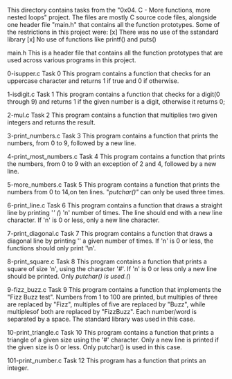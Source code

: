 This directory contains tasks from the "0x04. C - More functions, more nested loops" project.
The files are mostly C source code files, alongside one header file "main.h" that contains all the function prototypes.
Some of the restrictions in this project were:
[x] There was no use of the sstandard library
[x] No use of functions like printf() and puts()


main.h
This is a header file that contains all the function prototypes that are used across various programs in this project.

0-isupper.c
Task 0
This program contains a function that checks for an uppercase character and returns 1 if true and 0 if otherwise.

1-isdigit.c
Task 1
This program contains a function that checks for a digit(0 through 9) and returns 1 if the given number is a digit, otherwise it returns 0;

2-mul.c
Task 2
This program contains a function that multiplies two given integers and returns the result.

3-print_numbers.c
Task 3
This program contains a function that prints the numbers, from 0 to 9, followed by a new line.

4-print_most_numbers.c
Task 4
This program contains a function that prints the numbers, from 0 to 9 with an exception of 2 and 4, followed by a new line.

5-more_numbers.c
Task 5
This program contains a function that prints the numbers from 0 to 14,on ten lines. 
"_putchar()"_ can only be used three times.

6-print_line.c
Task 6
This program contains a function that draws a straight line by printing '_' (_) 'n' number of times.
The line should end with a new line character. If 'n' is 0 or less, only a new line character.

7-print_diagonal.c
Task 7
This program contains a function that draws a diagonal line by printing '\' a given number of times.
If 'n' is 0 or less, the functions should only print '\n'.

8-print_square.c
Task 8
This program contains a function that prints a square of size 'n', using the character '#'.
If 'n' is 0 or less only a new line should be printed.
Only _putchar() is used.(_)

9-fizz_buzz.c
Task 9
This program contains a function that implements the "Fizz Buzz test".
Numbers from 1 to 100 are printed, but multiples of three are replaced by "Fizz", multiples of five are replaced by "Buzz", while multiplesof both are replaced by "FizzBuzz".
Each number/word is separated by a space.
The standard library was used in this case.

10-print_triangle.c
Task 10
This program contains a function that prints a triangle of a given size using the '#' character.
Only a new line is printed if the given size is 0 or less.
Only putchar() is used in this case.

101-print_number.c
Task 12
This program has a function that prints an integer.
